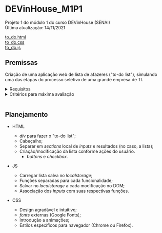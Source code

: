# DEVinHouse_M1P1

Projeto 1 do módulo 1 do curso DEVinHouse (SENAI)  
Última atualização: 14/11/2021

[to_do.html](https://rafaelyukio.github.io/DEVinHouse_M1P1/to_do.html)  
[to_do.css](https://rafaelyukio.github.io/DEVinHouse_M1P1/to_do.css)  
[to_do.js](https://rafaelyukio.github.io/DEVinHouse_M1P1/to_do.js)

## Premissas

Criação de uma aplicação web de lista de afazeres ("to-do list"), simulando uma das etapas do processo seletivo de uma grande empresa de TI.

<details>
  <summary>Requisitos</summary>
  
- Título na aba do navegador;
- Cabeçalho;
- Campo de texto para inserir a nota (afazeres);
- Botão para adicionar nova nota;
- Lista contendo notas já inseridas;
- Cada nota na lista deve conter um _checkbox_ (para que seja marcado quando realizar a tarefa) e um botão para excluir a mesma;
- A nota criada deve ter seu texto risco ao marcar como concluído (_line-through_);
- A lista criada deve ser salva no _localStorage_, sendo carregada sempre que a página for aberta;
- Codificar em html, css, js e markdown.
</details>

<details>
  <summary>Critérios para máxima avaliação</summary>
  
- Criar _icon_;
- Uso correto das _tags_, dos atributos e bom posicionamento do cabeçalho;
- Rótulo ou _placholder_ no campo de texto, indicando o conteúdo;
- Botão para apagar conteúdo com campo de texto;
- Uso correto das _tags_ e dos atributos para criação da lista;
- _line-through_ na atividade marcada pelo _checkbox_;
- Clareza (bom espaçamento) nos conteúdos da lista;
- Mensagem de confirmação antes da exclusão da nota;
- Salvar todas as alterações e conseguir carrega-las ao abrir a página;
- Design agradável e intuitivo;
- Código JS separa e bem estruturado.
</details>
<br/>

## Planejamento

- HTML
  - *div* para fazer o "to-do list";
  - Cabeçalho;
  - Separar em *sections* local de *inputs* e resultados (no caso, a lista);
  - Criação/modificação da lista conforme ações do usuário.
    - *buttons* e *checkbox*.

- JS
  - Carregar lista salva no *localstorage*;
  - Funções separadas para cada funcionalidade;
  - Salvar no *localstorage* a cada modificação no DOM;
  - Associação dos *inputs* com suas respectivas funções.

- CSS
  - Design agradável e intuitivo;
  - *fonts* externas (Google Fonts);
  - Introdução a animações;
  - Estilos específicos para navegador (Chrome ou Firefox).